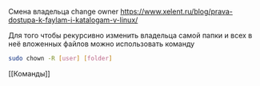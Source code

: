Смена владельца change owner 
https://www.xelent.ru/blog/prava-dostupa-k-faylam-i-katalogam-v-linux/

Для того чтобы рекурсивно изменить владельца самой папки и всех в неё вложенных файлов можно использовать команду
```bash
sudo chown -R [user] [folder]
```


[[Команды]]